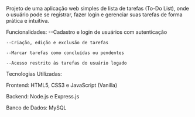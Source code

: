 Projeto de uma aplicação web simples de lista de tarefas (To-Do List), onde o usuário pode se registrar, fazer login e gerenciar suas tarefas de forma prática e intuitiva.

Funcionalidades:
    --Cadastro e login de usuários com autenticação

    --Criação, edição e exclusão de tarefas

    --Marcar tarefas como concluídas ou pendentes

    --Acesso restrito às tarefas do usuário logado

Tecnologias Utilizadas:

Frontend: HTML5, CSS3 e JavaScript (Vanilla)

Backend: Node.js e Express.js

Banco de Dados: MySQL

